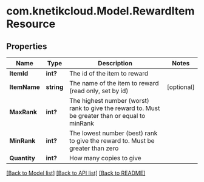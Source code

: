 # com.knetikcloud.Model.RewardItemResource
## Properties

Name | Type | Description | Notes
------------ | ------------- | ------------- | -------------
**ItemId** | **int?** | The id of the item to reward | 
**ItemName** | **string** | The name of the item to reward (read only, set by id) | [optional] 
**MaxRank** | **int?** | The highest number (worst) rank to give the reward to. Must be greater than or equal to minRank | 
**MinRank** | **int?** | The lowest number (best) rank to give the reward to. Must be greater than zero | 
**Quantity** | **int?** | How many copies to give | 

[[Back to Model list]](../README.md#documentation-for-models) [[Back to API list]](../README.md#documentation-for-api-endpoints) [[Back to README]](../README.md)

